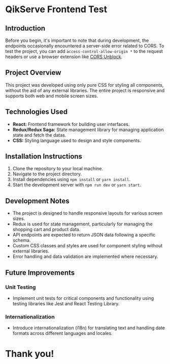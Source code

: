 # QikServe Frontend Test

## Introduction

Before you begin, it's important to note that during development, the endpoints occasionally encountered a server-side error related to CORS. To test the project, you can add `access-control-allow-origin *` to the request headers or use a browser extension like [CORS Unblock](https://chromewebstore.google.com/detail/cors-unblock/lfhmikememgdcahcdlaciloancbhjino).

## Project Overview

This project was developed using only pure CSS for styling all components, without the aid of any external libraries. The entire project is responsive and supports both web and mobile screen sizes.

## Technologies Used

- **React:** Frontend framework for building user interfaces.
- **Redux/Redux Saga:** State management library for managing application state and fetch the datas.
- **CSS:** Styling language used to design and style components.

## Installation Instructions

1. Clone the repository to your local machine.
2. Navigate to the project directory.
3. Install dependencies using `npm install` or `yarn install`.
4. Start the development server with `npm run dev` or `yarn start`.

## Development Notes

- The project is designed to handle responsive layouts for various screen sizes.
- Redux is used for state management, particularly for managing the shopping cart and product data.
- API endpoints are expected to return JSON data following a specific schema.
- Custom CSS classes and styles are used for component styling without external libraries.
- Error handling and data validation are implemented where necessary.

## Future Improvements

### Unit Testing

- Implement unit tests for critical components and functionality using testing libraries like Jest and React Testing Library.

### Internationalization

- Introduce internationalization (i18n) for translating text and handling date formats across different languages and locales.

# Thank you!
